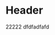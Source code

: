 <!-- TITLE: New Page 1 -->
<!-- SUBTITLE: A quick summary of New Page 1 -->

# Header
22222
dfdfadfafd